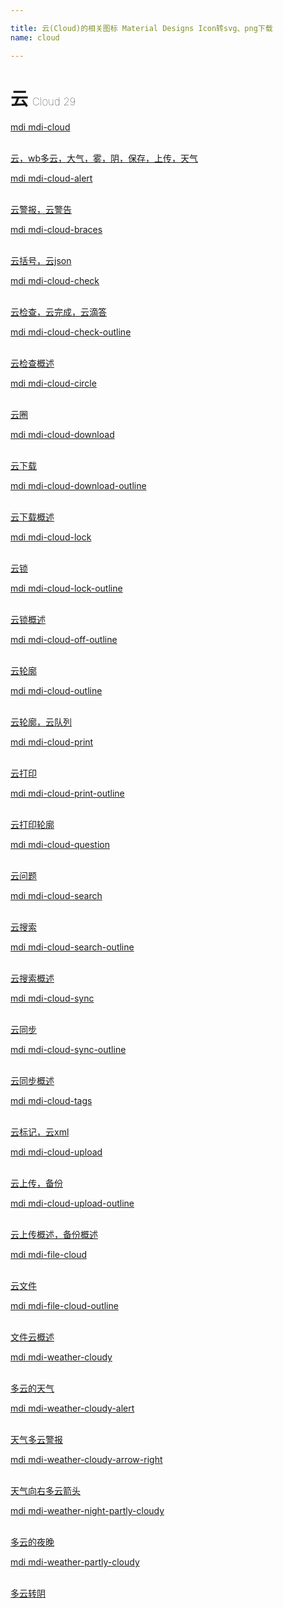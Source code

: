 ```yaml
---

title: 云(Cloud)的相关图标 Material Designs Icon转svg、png下载
name: cloud

---
```


# 云  <small style="font-size: 60%;font-weight: 100">Cloud <span class="badge-secondary badge">29</span> </small>

<search tag="cloud" :max="0"/>

<div class="icon-list row" id="search-show"><a href="/icon/cloud.html" class="icon-item col-6 col-sm-4 col-md-2"><div class="icon-item-inner"><i class="mdi mdi-cloud"></i><p><span>mdi mdi-cloud</span></p> <p><br> 云，wb多云，大气，雾，阴，保存，上传，天气</p></div></a><a href="/icon/cloud-alert.html" class="icon-item col-6 col-sm-4 col-md-2"><div class="icon-item-inner"><i class="mdi mdi-cloud-alert"></i><p><span>mdi mdi-cloud-alert</span></p> <p><br> 云警报，云警告</p></div></a><a href="/icon/cloud-braces.html" class="icon-item col-6 col-sm-4 col-md-2"><div class="icon-item-inner"><i class="mdi mdi-cloud-braces"></i><p><span>mdi mdi-cloud-braces</span></p> <p><br> 云括号，云json</p></div></a><a href="/icon/cloud-check.html" class="icon-item col-6 col-sm-4 col-md-2"><div class="icon-item-inner"><i class="mdi mdi-cloud-check"></i><p><span>mdi mdi-cloud-check</span></p> <p><br> 云检查，云完成，云滴答</p></div></a><a href="/icon/cloud-check-outline.html" class="icon-item col-6 col-sm-4 col-md-2"><div class="icon-item-inner"><i class="mdi mdi-cloud-check-outline"></i><p><span>mdi mdi-cloud-check-outline</span></p> <p><br> 云检查概述</p></div></a><a href="/icon/cloud-circle.html" class="icon-item col-6 col-sm-4 col-md-2"><div class="icon-item-inner"><i class="mdi mdi-cloud-circle"></i><p><span>mdi mdi-cloud-circle</span></p> <p><br> 云圈</p></div></a><a href="/icon/cloud-download.html" class="icon-item col-6 col-sm-4 col-md-2"><div class="icon-item-inner"><i class="mdi mdi-cloud-download"></i><p><span>mdi mdi-cloud-download</span></p> <p><br> 云下载</p></div></a><a href="/icon/cloud-download-outline.html" class="icon-item col-6 col-sm-4 col-md-2"><div class="icon-item-inner"><i class="mdi mdi-cloud-download-outline"></i><p><span>mdi mdi-cloud-download-outline</span></p> <p><br> 云下载概述</p></div></a><a href="/icon/cloud-lock.html" class="icon-item col-6 col-sm-4 col-md-2"><div class="icon-item-inner"><i class="mdi mdi-cloud-lock"></i><p><span>mdi mdi-cloud-lock</span></p> <p><br> 云锁</p></div></a><a href="/icon/cloud-lock-outline.html" class="icon-item col-6 col-sm-4 col-md-2"><div class="icon-item-inner"><i class="mdi mdi-cloud-lock-outline"></i><p><span>mdi mdi-cloud-lock-outline</span></p> <p><br> 云锁概述</p></div></a><a href="/icon/cloud-off-outline.html" class="icon-item col-6 col-sm-4 col-md-2"><div class="icon-item-inner"><i class="mdi mdi-cloud-off-outline"></i><p><span>mdi mdi-cloud-off-outline</span></p> <p><br> 云轮廓</p></div></a><a href="/icon/cloud-outline.html" class="icon-item col-6 col-sm-4 col-md-2"><div class="icon-item-inner"><i class="mdi mdi-cloud-outline"></i><p><span>mdi mdi-cloud-outline</span></p> <p><br> 云轮廓，云队列</p></div></a><a href="/icon/cloud-print.html" class="icon-item col-6 col-sm-4 col-md-2"><div class="icon-item-inner"><i class="mdi mdi-cloud-print"></i><p><span>mdi mdi-cloud-print</span></p> <p><br> 云打印</p></div></a><a href="/icon/cloud-print-outline.html" class="icon-item col-6 col-sm-4 col-md-2"><div class="icon-item-inner"><i class="mdi mdi-cloud-print-outline"></i><p><span>mdi mdi-cloud-print-outline</span></p> <p><br> 云打印轮廓</p></div></a><a href="/icon/cloud-question.html" class="icon-item col-6 col-sm-4 col-md-2"><div class="icon-item-inner"><i class="mdi mdi-cloud-question"></i><p><span>mdi mdi-cloud-question</span></p> <p><br> 云问题</p></div></a><a href="/icon/cloud-search.html" class="icon-item col-6 col-sm-4 col-md-2"><div class="icon-item-inner"><i class="mdi mdi-cloud-search"></i><p><span>mdi mdi-cloud-search</span></p> <p><br> 云搜索</p></div></a><a href="/icon/cloud-search-outline.html" class="icon-item col-6 col-sm-4 col-md-2"><div class="icon-item-inner"><i class="mdi mdi-cloud-search-outline"></i><p><span>mdi mdi-cloud-search-outline</span></p> <p><br> 云搜索概述</p></div></a><a href="/icon/cloud-sync.html" class="icon-item col-6 col-sm-4 col-md-2"><div class="icon-item-inner"><i class="mdi mdi-cloud-sync"></i><p><span>mdi mdi-cloud-sync</span></p> <p><br> 云同步</p></div></a><a href="/icon/cloud-sync-outline.html" class="icon-item col-6 col-sm-4 col-md-2"><div class="icon-item-inner"><i class="mdi mdi-cloud-sync-outline"></i><p><span>mdi mdi-cloud-sync-outline</span></p> <p><br> 云同步概述</p></div></a><a href="/icon/cloud-tags.html" class="icon-item col-6 col-sm-4 col-md-2"><div class="icon-item-inner"><i class="mdi mdi-cloud-tags"></i><p><span>mdi mdi-cloud-tags</span></p> <p><br> 云标记，云xml</p></div></a><a href="/icon/cloud-upload.html" class="icon-item col-6 col-sm-4 col-md-2"><div class="icon-item-inner"><i class="mdi mdi-cloud-upload"></i><p><span>mdi mdi-cloud-upload</span></p> <p><br> 云上传，备份</p></div></a><a href="/icon/cloud-upload-outline.html" class="icon-item col-6 col-sm-4 col-md-2"><div class="icon-item-inner"><i class="mdi mdi-cloud-upload-outline"></i><p><span>mdi mdi-cloud-upload-outline</span></p> <p><br> 云上传概述，备份概述</p></div></a><a href="/icon/file-cloud.html" class="icon-item col-6 col-sm-4 col-md-2"><div class="icon-item-inner"><i class="mdi mdi-file-cloud"></i><p><span>mdi mdi-file-cloud</span></p> <p><br> 云文件</p></div></a><a href="/icon/file-cloud-outline.html" class="icon-item col-6 col-sm-4 col-md-2"><div class="icon-item-inner"><i class="mdi mdi-file-cloud-outline"></i><p><span>mdi mdi-file-cloud-outline</span></p> <p><br> 文件云概述</p></div></a><a href="/icon/weather-cloudy.html" class="icon-item col-6 col-sm-4 col-md-2"><div class="icon-item-inner"><i class="mdi mdi-weather-cloudy"></i><p><span>mdi mdi-weather-cloudy</span></p> <p><br> 多云的天气</p></div></a><a href="/icon/weather-cloudy-alert.html" class="icon-item col-6 col-sm-4 col-md-2"><div class="icon-item-inner"><i class="mdi mdi-weather-cloudy-alert"></i><p><span>mdi mdi-weather-cloudy-alert</span></p> <p><br> 天气多云警报</p></div></a><a href="/icon/weather-cloudy-arrow-right.html" class="icon-item col-6 col-sm-4 col-md-2"><div class="icon-item-inner"><i class="mdi mdi-weather-cloudy-arrow-right"></i><p><span>mdi mdi-weather-cloudy-arrow-right</span></p> <p><br> 天气向右多云箭头</p></div></a><a href="/icon/weather-night-partly-cloudy.html" class="icon-item col-6 col-sm-4 col-md-2"><div class="icon-item-inner"><i class="mdi mdi-weather-night-partly-cloudy"></i><p><span>mdi mdi-weather-night-partly-cloudy</span></p> <p><br> 多云的夜晚</p></div></a><a href="/icon/weather-partly-cloudy.html" class="icon-item col-6 col-sm-4 col-md-2"><div class="icon-item-inner"><i class="mdi mdi-weather-partly-cloudy"></i><p><span>mdi mdi-weather-partly-cloudy</span></p> <p><br> 多云转阴</p></div></a></div>


